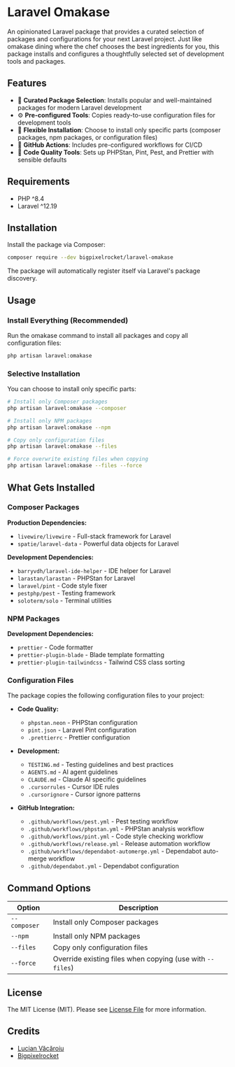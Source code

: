 # Laravel Omakase

An opinionated Laravel package that provides a curated selection of packages and configurations for your next Laravel project. Just like omakase dining where the chef chooses the best ingredients for you, this package installs and configures a thoughtfully selected set of development tools and packages.

## Features

- 🎯 **Curated Package Selection**: Installs popular and well-maintained packages for modern Laravel development
- ⚙️ **Pre-configured Tools**: Copies ready-to-use configuration files for development tools
- 🔧 **Flexible Installation**: Choose to install only specific parts (composer packages, npm packages, or configuration files)
- 📁 **GitHub Actions**: Includes pre-configured workflows for CI/CD
- 🎨 **Code Quality Tools**: Sets up PHPStan, Pint, Pest, and Prettier with sensible defaults

## Requirements

- PHP ^8.4
- Laravel ^12.19

## Installation

Install the package via Composer:

```bash
composer require --dev bigpixelrocket/laravel-omakase
```

The package will automatically register itself via Laravel's package discovery.

## Usage

### Install Everything (Recommended)

Run the omakase command to install all packages and copy all configuration files:

```bash
php artisan laravel:omakase
```

### Selective Installation

You can choose to install only specific parts:

```bash
# Install only Composer packages
php artisan laravel:omakase --composer

# Install only NPM packages
php artisan laravel:omakase --npm

# Copy only configuration files
php artisan laravel:omakase --files

# Force overwrite existing files when copying
php artisan laravel:omakase --files --force
```

## What Gets Installed

### Composer Packages

**Production Dependencies:**

- `livewire/livewire` - Full-stack framework for Laravel
- `spatie/laravel-data` - Powerful data objects for Laravel

**Development Dependencies:**

- `barryvdh/laravel-ide-helper` - IDE helper for Laravel
- `larastan/larastan` - PHPStan for Laravel
- `laravel/pint` - Code style fixer
- `pestphp/pest` - Testing framework
- `soloterm/solo` - Terminal utilities

### NPM Packages

**Development Dependencies:**

- `prettier` - Code formatter
- `prettier-plugin-blade` - Blade template formatting
- `prettier-plugin-tailwindcss` - Tailwind CSS class sorting

### Configuration Files

The package copies the following configuration files to your project:

- **Code Quality:**

  - `phpstan.neon` - PHPStan configuration
  - `pint.json` - Laravel Pint configuration
  - `.prettierrc` - Prettier configuration

- **Development:**

  - `TESTING.md` - Testing guidelines and best practices
  - `AGENTS.md` - AI agent guidelines
  - `CLAUDE.md` - Claude AI specific guidelines
  - `.cursorrules` - Cursor IDE rules
  - `.cursorignore` - Cursor ignore patterns

- **GitHub Integration:**
  - `.github/workflows/pest.yml` - Pest testing workflow
  - `.github/workflows/phpstan.yml` - PHPStan analysis workflow
  - `.github/workflows/pint.yml` - Code style checking workflow
  - `.github/workflows/release.yml` - Release automation workflow
  - `.github/workflows/dependabot-automerge.yml` - Dependabot auto-merge workflow
  - `.github/dependabot.yml` - Dependabot configuration

## Command Options

| Option       | Description                                               |
| ------------ | --------------------------------------------------------- |
| `--composer` | Install only Composer packages                            |
| `--npm`      | Install only NPM packages                                 |
| `--files`    | Copy only configuration files                             |
| `--force`    | Override existing files when copying (use with `--files`) |

## License

The MIT License (MIT). Please see [License File](LICENSE) for more information.

## Credits

- [Lucian Văcăroiu](https://github.com/lucianvacaroiu)
- [Bigpixelrocket](https://bigpixelrocket.com)
